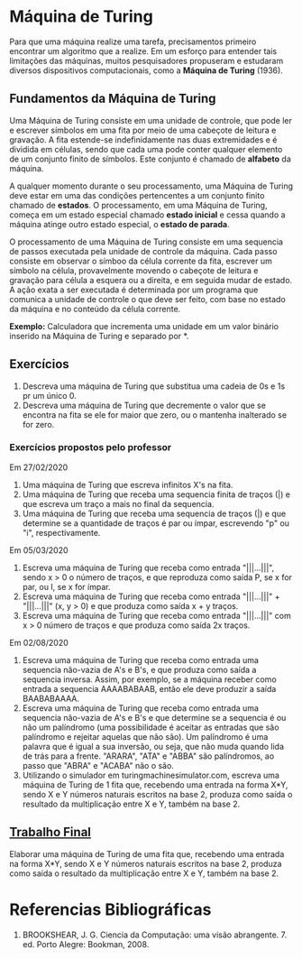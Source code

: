 # Máquina de Turing

Para que uma máquina realize uma tarefa, precisamentos primeiro encontrar um algoritmo que a realize. Em um esforço para entender tais limitações das máquinas, muitos pesquisadores propuseram e estudaram diversos dispositivos computacionais, como a **Máquina de Turing** (1936).

## Fundamentos da Máquina de Turing

Uma Máquina de Turing consiste em uma unidade de controle, que pode ler e escrever símbolos em uma fita por meio de uma cabeçote de leitura e gravação. A fita estende-se indefinidamente nas duas extremidades e é dividida em células, sendo que cada uma pode conter qualquer elemento de um conjunto finito de símbolos. Este conjunto é chamado de **alfabeto** da máquina.

A qualquer momento durante o seu processamento, uma Máquina de Turing deve estar em uma das condições pertencentes a um conjunto finito chamado de **estados**. O processamento, em uma Máquina de Turing, começa em um estado especial chamado **estado inicial** e cessa quando a máquina atinge outro estado especial, o **estado de parada**.

O processamento de uma Máquina de Turing consiste em uma sequencia de passos executada pela unidade de controle da máquina. Cada passo consiste em observar o símboo da célula corrente da fita, escrever um símbolo na célula, provavelmente movendo o cabeçote de leitura e gravação para célula a esquera ou a direita, e em seguida mudar de estado. A ação exata a ser executada é determinada por um programa que comunica a unidade de controle o que deve ser feito, com base no estado da máquina e no conteúdo da célula corrente.

**Exemplo:** Calculadora que incrementa uma unidade em um valor binário inserido na Máquina de Turing e separado por *.

## Exercícios

1. Descreva uma máquina de Turing que substitua uma cadeia de 0s e 1s pr um único 0.
2. Descreva uma máquina de Turing que decremente o valor que se encontra na fita se ele for maior que zero, ou o mantenha inalterado se for zero.

### Exercícios propostos pelo professor

Em 27/02/2020

1. Uma máquina de Turing que escreva infinitos X's na fita.
2. Uma máquina de Turing que receba uma sequencia finita de traços (|) e que escreva um traço a mais no final da sequencia.
3. Uma máquina de Turing que receba uma sequencia de traços (|) e que determine se a quantidade de traços é par ou ímpar, escrevendo "p" ou "i", respectivamente.

Em 05/03/2020

1. Escreva uma máquina de Turing que receba como entrada "|||...|||", sendo x > 0 o número de traços, e que reproduza como saída P, se x for par, ou I, se x for ímpar.
2. Escreva uma máquina de Turing que receba como entrada "|||...|||" + "|||...|||" (x, y > 0) e que produza como saída x + y traços.
3. Escreva uma máquina de Turing que receba como entrada "|||...|||" com x > 0 número de traços e que produza como saída 2x traços.

Em 02/08/2020

1. Escreva uma máquina de Turing que receba como entrada uma sequencia não-vazia de A's e B's, e que produza como saída a sequencia inversa. Assim, por exemplo, se a máquina receber como entrada a sequencia AAAABABAAB, então ele deve produzir a saída BAABABAAAA.
2. Escreva uma máquina de Turing que receba como entrada uma sequencia não-vazia de A's e B's e que determine se a sequencia é ou não um palíndromo (uma possibilidade é aceitar as entradas que são palíndromo e rejeitar aquelas que não são). Um palíndromo é uma palavra que é igual a sua inversão, ou seja, que não muda quando lida de trás para a frente. "ARARA", "ATA" e "ABBA" são palíndromos, ao passo que "ABRA" e "ACABA" não o são.
3. Utilizando o simulador em turingmachinesimulator.com, escreva uma máquina de Turing de 1 fita que, recebendo uma entrada na forma X*Y, sendo X e Y números naturais escritos na base 2, produza como saída o resultado da multiplicação entre X e Y, também na base 2.

## [Trabalho Final]()

Elaborar uma máquina de Turing de uma fita que, recebendo uma entrada na forma X*Y, sendo X e Y números naturais escritos na base 2, produza como saída o resultado da multiplicação entre X e Y, também na base 2.

# Referencias Bibliográficas

1. BROOKSHEAR, J. G. Ciencia da Computação: uma visão abrangente. 7. ed. Porto Alegre: Bookman, 2008.
